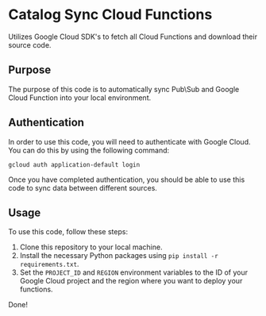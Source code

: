 # Catalog Sync Cloud Functions
Utilizes Google Cloud SDK's to fetch all Cloud Functions and download their source code.

## Purpose

The purpose of this code is to automatically sync Pub\Sub and Google Cloud Function into your local environment. 

## Authentication

In order to use this code, you will need to authenticate with Google Cloud. You can do this by using the following command:
```
gcloud auth application-default login
```

Once you have completed authentication, you should be able to use this code to sync data between different sources.

## Usage

To use this code, follow these steps:

1. Clone this repository to your local machine.
2. Install the necessary Python packages using `pip install -r requirements.txt`.
3. Set the `PROJECT_ID` and `REGION` environment variables to the ID of your Google Cloud project and the region where you want to deploy your functions.

Done!
